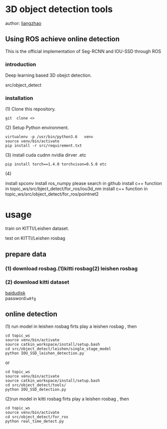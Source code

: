# 3D object detection tools
 author: [liangzhao](https://github.com/liangzhao123)
## Using ROS achieve online detection    
This is the official implementation of Seg-RCNN and IOU-SSD through  ROS

### introduction 
Deep learning based 3D obejct detection.


src/object_detect
### installation 
(1) Clone this repository.
```
git  clone <>
```
(2) Setup Python environment.
```
virtualenv -p /usr/bin/python3.6   venv
source venv/bin/activate 
pip install -r src/requirement.txt 
```
(3) install cuda cudnn nvidia dirver .etc
```
pip install torch==1.4.0 torchvison=0.5.0 etc 
```
(4) 

install spconv 
install ros_numpy please search in github
install c++ function in topic_ws/src/bject_detect/for_ros/iou3d_nm
install c++ function in topic_ws/src/object_detect/for_ros/pointnet2

# usage
train on KITTI/Leishen dataset.

test on KITTI/Leishen rosbag
## prepare data
### (1) download rosbag.(1)kitti rosbag(2) leishen rosbag

### (2) download kitti dataset
[baidudisk](https://pan.baidu.com/s/1lDRciFN2HLREZVaE6E2Brg)   
password:`w0fg`
## online detection
(1) run model in leishen rosbag
firts play a leishen rosbag , then 
```
cd topic_ws
source venv/bin/activate
source catkin_workspace/install/setup.bash
cd src/object_detect/leishen/single_stage_model
python IOU_SSD_leishen_detection.py
```
or
```
cd topic_ws
source venv/bin/activate
source catkin_workspace/install/setup.bash
cd src/object_detect/tools/
python IOU_SSD_detection.py 
```

(2)run model in kitti rosbag
firts play a leishen rosbag , then
```
cd topic_ws
source venv/bin/activate
cd src/object_detect/for_ros
python real_time_detect.py
```



